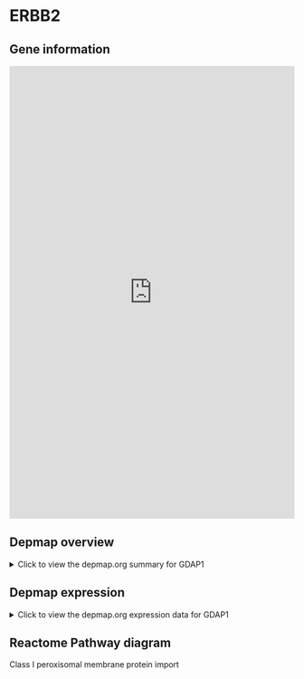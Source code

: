 <h1>ERBB2</h1>

<h2>Gene information</h2>
<iframe src="https://depmap.org/portal/gene/GDAP1?tab=about" style="border:none;width:100%;height:800px"></iframe>

<h2>Depmap overview</h2>
<details>
  <summary>Click to view the depmap.org summary for GDAP1</summary>
  <iframe src="https://depmap.org/portal/gene/GDAP1?tab=overview" style="border:none;width:100%;height:800px"></iframe>
</details>

<h2>Depmap expression</h2>
<details>
  <summary>Click to view the depmap.org expression data for GDAP1</summary>
  <iframe src="https://depmap.org/portal/gene/GDAP1?tab=characterization" style="border:none;width:100%;height:800px"></iframe>
</details>



<h2>Reactome Pathway diagram</h2>
Class I peroxisomal membrane protein import
<div id="diagramHolder"></div>

<script>
    //Creating the Reactome Diagram widget
    //Take into account a proxy needs to be set up in your server side pointing to www.reactome.org
    function onReactomeDiagramReady(){  //This function is automatically called when the widget code is ready to be used
        var diagram = Reactome.Diagram.create({
            "placeHolder" : "diagramHolder",
            "width" : 900,
            "height" : 500
        });

        //Initialising it to the "Hemostasis" pathway
        diagram.loadDiagram("R-HSA-9603798");

        //Adding different listeners

        diagram.onDiagramLoaded(function (loaded) {
            console.info("Loaded ", loaded);
            diagram.flagItems("BAD");
	    diagram.flagItems("Q92934");
            if (loaded == "R-HSA-9603798") diagram.selectItem("R-HSA-9603798");
        });

     }
</script>




